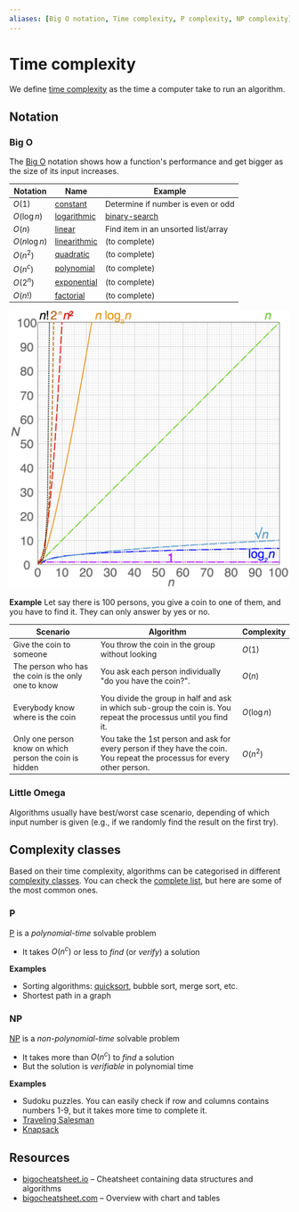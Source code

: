 ```yaml
---
aliases: [Big O notation, Time complexity, P complexity, NP complexity]
---
```


# Time complexity

We define [time complexity](https://wikipedia.org/wiki/time_complexity) as the time a computer take to run an algorithm.

## Notation

### Big O

The [Big O](https://wikipedia.org/wiki/big_o_notation) notation shows how a function's performance and get bigger as the size of its input increases.

| Notation | Name | Example |
| ---- | ---- | ---- |
| $O(1)$ | [constant](https://wikipedia.org/wiki/constant_time) | Determine if number is even or odd |
| $O(\log n)$ | [logarithmic](https://wikipedia.org/wiki/logarithmic_time "logarithmic time") | [binary-search](search/binary-search.md) |
| $O(n)$ | [linear](https://wikipedia.org/wiki/linear_time "linear time") | Find item in an unsorted list/array |
| $O(n\log n)$ | [linearithmic](https://wikipedia.org/wiki/linearithmic_time "linearithmic time") | (to complete) |
| $O(n^2)$ | [quadratic](https://wikipedia.org/wiki/quadratic_time "quadratic time") | (to complete) |
| $O(n^c)$ | [polynomial](https://wikipedia.org/wiki/polynomial_time "polynomial time") | (to complete) |
| $O(2^n)$ | [exponential](https://en.wikipedia.org/wiki/Exponential_time) | (to complete) |
| $O(n!)$ | [factorial](https://wikipedia.org/wiki/factorial "factorial") | (to complete) |

![A graphical plot of time complexity comparison](assets/complexity-comparison-plot.png)

**Example**
Let say there is 100 persons, you give a coin to one of them, and you have to find it. They can only answer by yes or no.

| Scenario | Algorithm | Complexity |
| ---- | ---- | ---- |
| Give the coin to someone | You throw the coin in the group without looking | $O(1)$ |
| The person who has the coin is the only one to know | You ask each person individually "do you have the coin?". | $O(n)$ |
| Everybody know where is the coin | You divide the group in half and ask in which sub-group the coin is. You repeat the processus until you find it. | $O(\log n)$ |
| Only one person know on which person the coin is hidden | You take the 1st person and ask for every person if they have the coin. You repeat the processus for every other person. | $O(n^2)$ |

### Little Omega

Algorithms usually have best/worst case scenario, depending of which input number is given (e.g., if we randomly find the result on the first try).

## Complexity classes

Based on their time complexity, algorithms can be categorised in different [complexity classes](https://en.wikipedia.org/wiki/Complexity_class). You can check the [complete list](https://en.wikipedia.org/wiki/List_of_complexity_classes), but here are some of the most common ones.

### P

[P](https://en.wikipedia.org/wiki/P_(complexity)) is a *polynomial-time* solvable problem
- It takes $O(n^c)$ or less to *find* (or *verify*) a solution

**Examples**
- Sorting algorithms: [quicksort](sort/quicksort.md), bubble sort, merge sort, etc.
- Shortest path in a graph

### NP

[NP](https://en.wikipedia.org/wiki/NP_(complexity) "NP (complexity)") is a *non-polynomial-time* solvable problem
- It takes more than $O(n^c)$ to *find* a solution
- But the solution is *verifiable* in polynomial time

**Examples**
- Sudoku puzzles. You can easily check if row and columns contains numbers 1-9, but it takes more time to complete it.
- [Traveling Salesman](problems/traveling-salesman.md)
- [Knapsack](problems/knapsack.md)

## Resources

- [bigocheatsheet.io](https://bigocheatsheet.io) – Cheatsheet containing data structures and algorithms
- [bigocheatsheet.com](https://www.bigocheatsheet.com/) – Overview with chart and tables